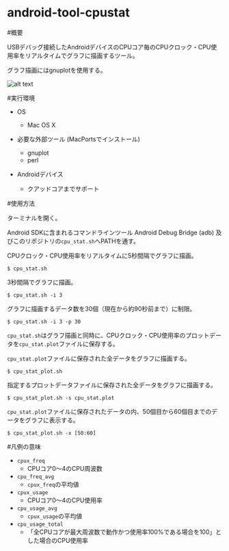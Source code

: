 android-tool-cpustat
====================

#概要

USBデバッグ接続したAndroidデバイスのCPUコア毎のCPUクロック・CPU使用率をリアルタイムでグラフに描画するツール。

グラフ描画にはgnuplotを使用する。

![alt text](https://raw.github.com/pingu342/android-tool-cpustat/master/sample.png "サンプル")

#実行環境

* OS
   * Mac OS X

* 必要な外部ツール (MacPortsでインストール)
   * gnuplot
   * perl

* Androidデバイス
   * クアッドコアまでサポート

#使用方法

ターミナルを開く。

Android SDKに含まれるコマンドラインツール Android Debug Bridge (adb) 及びこのリポジトリの`cpu_stat.sh`へPATHを通す。


CPUクロック・CPU使用率をリアルタイムに5秒間隔でグラフに描画。

    $ cpu_stat.sh


3秒間隔でグラフに描画。

    $ cpu_stat.sh -i 3


グラフに描画するデータ数を30個（現在から約90秒前まで）に制限。

    $ cpu_stat.sh -i 3 -p 30


`cpu_stat.sh`はグラフ描画と同時に、CPUクロック・CPU使用率のプロットデータを`cpu_stat.plot`ファイルに保存する。

`cpu_stat.plot`ファイルに保存された全データをグラフに描画する。

    $ cpu_stat_plot.sh

指定するプロットデータファイルに保存された全データをグラフに描画する。

    $ cpu_stat_plot.sh -s cpu_stat.plot 

`cpu_stat.plot`ファイルに保存されたデータの内、50個目から60個目までのデータをグラフに表示する。

    $ cpu_stat_plot.sh -x [50:60]

#凡例の意味

* `cpux_freq`
   * CPUコア0〜4のCPU周波数
* `cpu_freq_avg`
   * `cpux_freq`の平均値
* `cpux_usage`
   * CPUコア0〜4のCPU使用率
* `cpu_usage_avg`
   * `cpux_usage`の平均値
* `cpu_usage_total`
   * 「全CPUコアが最大周波数で動作かつ使用率100%である場合を100」とした場合のCPU使用率
